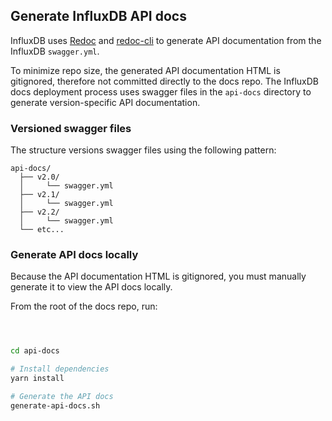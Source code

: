 ## Generate InfluxDB API docs
InfluxDB uses [Redoc](https://github.com/Redocly/redoc/) and
[redoc-cli](https://github.com/Redocly/redoc/blob/master/cli/README.md) to generate
API documentation from the InfluxDB `swagger.yml`.

To minimize repo size, the generated API documentation HTML is gitignored, therefore
not committed directly to the docs repo.
The InfluxDB docs deployment process uses swagger files in the `api-docs` directory
to generate version-specific API documentation.

### Versioned swagger files
The structure versions swagger files using the following pattern:

```
api-docs/
  ├── v2.0/
  │     └── swagger.yml
  ├── v2.1/
  │     └── swagger.yml
  ├── v2.2/
  │     └── swagger.yml
  └── etc...
```

### Generate API docs locally
Because the API documentation HTML is gitignored, you must manually generate it
to view the API docs locally.

From the root of the docs repo, run:

```sh



cd api-docs

# Install dependencies
yarn install

# Generate the API docs
generate-api-docs.sh
```
